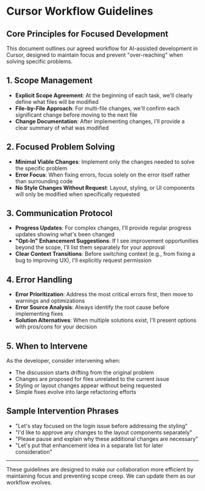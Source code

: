 # Cursor Workflow Guidelines

## Core Principles for Focused Development

This document outlines our agreed workflow for AI-assisted development in Cursor, designed to maintain focus and prevent "over-reaching" when solving specific problems.

## 1. Scope Management

- **Explicit Scope Agreement**: At the beginning of each task, we'll clearly define what files will be modified
- **File-by-File Approach**: For multi-file changes, we'll confirm each significant change before moving to the next file
- **Change Documentation**: After implementing changes, I'll provide a clear summary of what was modified

## 2. Focused Problem Solving

- **Minimal Viable Changes**: Implement only the changes needed to solve the specific problem
- **Error Focus**: When fixing errors, focus solely on the error itself rather than surrounding code
- **No Style Changes Without Request**: Layout, styling, or UI components will only be modified when specifically requested

## 3. Communication Protocol

- **Progress Updates**: For complex changes, I'll provide regular progress updates showing what's been changed
- **"Opt-In" Enhancement Suggestions**: If I see improvement opportunities beyond the scope, I'll list them separately for your approval
- **Clear Context Transitions**: Before switching context (e.g., from fixing a bug to improving UX), I'll explicitly request permission

## 4. Error Handling

- **Error Prioritization**: Address the most critical errors first, then move to warnings and optimizations
- **Error Source Analysis**: Always identify the root cause before implementing fixes
- **Solution Alternatives**: When multiple solutions exist, I'll present options with pros/cons for your decision

## 5. When to Intervene

As the developer, consider intervening when:

- The discussion starts drifting from the original problem
- Changes are proposed for files unrelated to the current issue
- Styling or layout changes appear without being requested
- Simple fixes evolve into large refactoring efforts

## Sample Intervention Phrases

- "Let's stay focused on the login issue before addressing the styling"
- "I'd like to approve any changes to the layout components separately"
- "Please pause and explain why these additional changes are necessary"
- "Let's put that enhancement idea in a separate list for later consideration"

---

These guidelines are designed to make our collaboration more efficient by maintaining focus and preventing scope creep. We can update them as our workflow evolves. 
